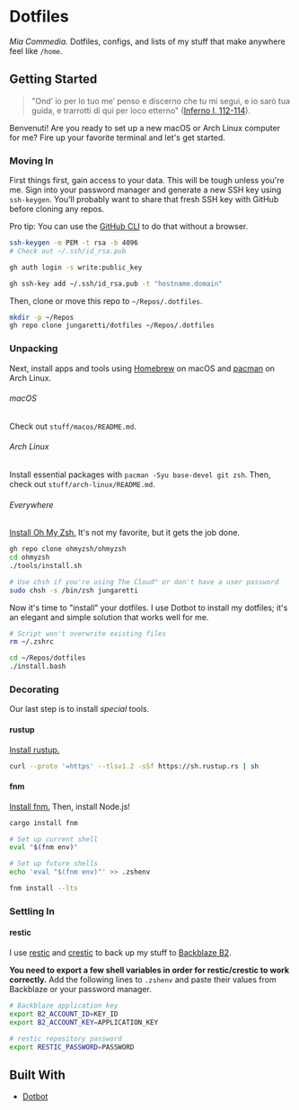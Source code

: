 # Dotfiles

_Mia Commedia._ Dotfiles, configs, and lists of my stuff that make anywhere feel like `/home`.

## Getting Started

> "Ond’ io per lo tuo me’ penso e discerno che tu mi segui, e io sarò tua guida, e trarrotti di qui per loco etterno" ([Inferno I, 112-114](https://digitaldante.columbia.edu/dante/divine-comedy/inferno/inferno-1/)).

Benvenuti! Are you ready to set up a new macOS or Arch Linux computer for me? Fire up your favorite terminal and let's get started.

### Moving In

First things first, gain access to your data. This will be tough unless you're me. Sign into your password manager and generate a new SSH key using `ssh-keygen`. You'll probably want to share that fresh SSH key with GitHub before cloning any repos.

Pro tip: You can use the [GitHub CLI](https://cli.github.com/manual/) to do that without a browser.

```bash
ssh-keygen -m PEM -t rsa -b 4096
# Check out ~/.ssh/id_rsa.pub

gh auth login -s write:public_key

gh ssh-key add ~/.ssh/id_rsa.pub -t "hostname.domain"
```

Then, clone or move this repo to `~/Repos/.dotfiles`.

```bash
mkdir -p ~/Repos
gh repo clone jungaretti/dotfiles ~/Repos/.dotfiles
```

### Unpacking

Next, install apps and tools using [Homebrew](https://github.com/Homebrew/brew) on macOS and [pacman](https://wiki.archlinux.org/index.php/Pacman) on Arch Linux.

###### macOS

Check out `stuff/macos/README.md`.

###### Arch Linux

Install essential packages with `pacman -Syu base-devel git zsh`. Then, check out `stuff/arch-linux/README.md`.

###### Everywhere

[Install Oh My Zsh.](https://ohmyz.sh/) It's not my favorite, but it gets the job done.

```bash
gh repo clone ohmyzsh/ohmyzsh
cd ohmyzsh
./tools/install.sh

# Use chsh if you're using The Cloud™ or don't have a user password
sudo chsh -s /bin/zsh jungaretti
```

Now it's time to "install" your dotfiles. I use Dotbot to install my dotfiles; it's an elegant and simple solution that works well for me.

```bash
# Script won't overwrite existing files
rm ~/.zshrc

cd ~/Repos/dotfiles
./install.bash
```

### Decorating

Our last step is to install _special_ tools.

#### rustup

[Install rustup.](https://rustup.rs/)

```bash
curl --proto '=https' --tlsv1.2 -sSf https://sh.rustup.rs | sh
```

#### fnm

[Install fnm.](https://github.com/Schniz/fnm) Then, install Node.js!

```bash
cargo install fnm

# Set up current shell
eval "$(fnm env)"

# Set up future shells
echo 'eval "$(fnm env)"' >> .zshenv

fnm install --lts
```

### Settling In

#### restic

I use [restic](https://github.com/restic/restic) and [crestic](https://github.com/nils-werner/crestic) to back up my stuff to [Backblaze B2](https://www.backblaze.com/b2/cloud-storage.html).

**You need to export a few shell variables in order for restic/crestic to work correctly.** Add the following lines to `.zshenv` and paste their values from Backblaze or your password manager.

```bash
# Backblaze application key
export B2_ACCOUNT_ID=KEY_ID
export B2_ACCOUNT_KEY=APPLICATION_KEY

# restic repository password
export RESTIC_PASSWORD=PASSWORD
```

## Built With

- [Dotbot](https://github.com/anishathalye/dotbot)
